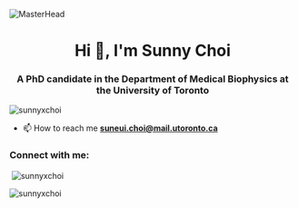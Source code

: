 ![MasterHead](https://user-images.githubusercontent.com/74038190/241765440-80728820-e06b-4f96-9c9e-9df46f0cc0a5.gif)
<h1 align="center">Hi 👋, I'm Sunny Choi</h1>
<h3 align="center">A PhD candidate in the Department of Medical Biophysics at the University of Toronto</h3>

<p align="left"> <img src="https://komarev.com/ghpvc/?username=sunnyxchoi&label=Profile%20views&color=0e75b6&style=flat" alt="sunnyxchoi" /> </p>

- 📫 How to reach me **suneui.choi@mail.utoronto.ca**

<h3 align="left">Connect with me:</h3>
<p align="left">
</p>

<p>&nbsp;<img align="center" src="https://github-readme-stats.vercel.app/api?username=sunnyxchoi&show_icons=true&locale=en" alt="sunnyxchoi" /></p>

<p><img align="center" src="https://github-readme-streak-stats.herokuapp.com/?user=sunnyxchoi&" alt="sunnyxchoi" /></p>
